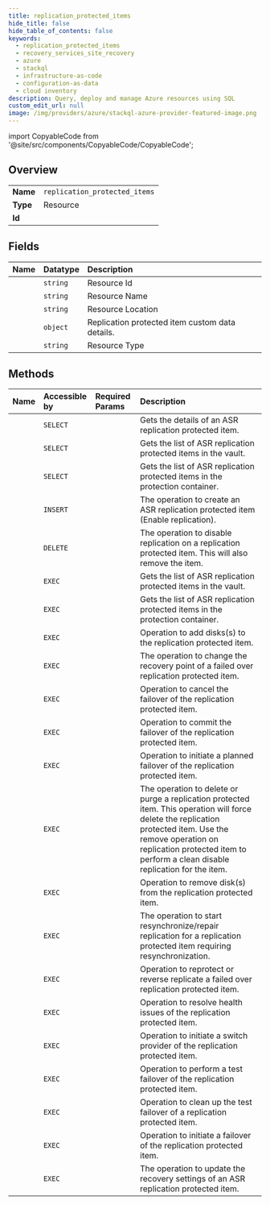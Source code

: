 ```yaml
---
title: replication_protected_items
hide_title: false
hide_table_of_contents: false
keywords:
  - replication_protected_items
  - recovery_services_site_recovery
  - azure    
  - stackql
  - infrastructure-as-code
  - configuration-as-data
  - cloud inventory
description: Query, deploy and manage Azure resources using SQL
custom_edit_url: null
image: /img/providers/azure/stackql-azure-provider-featured-image.png
---
```


import CopyableCode from '@site/src/components/CopyableCode/CopyableCode';




## Overview
<table><tbody>
<tr><td><b>Name</b></td><td><code>replication_protected_items</code></td></tr>
<tr><td><b>Type</b></td><td>Resource</td></tr>
<tr><td><b>Id</b></td><td><CopyableCode code="azure.recovery_services_site_recovery.replication_protected_items" /></td></tr>
</tbody></table>

## Fields
| Name | Datatype | Description |
|:-----|:---------|:------------|
| <CopyableCode code="id" /> | `string` | Resource Id |
| <CopyableCode code="name" /> | `string` | Resource Name |
| <CopyableCode code="location" /> | `string` | Resource Location |
| <CopyableCode code="properties" /> | `object` | Replication protected item custom data details. |
| <CopyableCode code="type" /> | `string` | Resource Type |
## Methods
| Name | Accessible by | Required Params | Description |
|:-----|:--------------|:----------------|:------------|
| <CopyableCode code="get" /> | `SELECT` | <CopyableCode code="api-version, fabricName, protectionContainerName, replicatedProtectedItemName, resourceGroupName, resourceName, subscriptionId" /> | Gets the details of an ASR replication protected item. |
| <CopyableCode code="list" /> | `SELECT` | <CopyableCode code="api-version, resourceGroupName, resourceName, subscriptionId" /> | Gets the list of ASR replication protected items in the vault. |
| <CopyableCode code="list_by_replication_protection_containers" /> | `SELECT` | <CopyableCode code="api-version, fabricName, protectionContainerName, resourceGroupName, resourceName, subscriptionId" /> | Gets the list of ASR replication protected items in the protection container. |
| <CopyableCode code="create" /> | `INSERT` | <CopyableCode code="api-version, fabricName, protectionContainerName, replicatedProtectedItemName, resourceGroupName, resourceName, subscriptionId" /> | The operation to create an ASR replication protected item (Enable replication). |
| <CopyableCode code="delete" /> | `DELETE` | <CopyableCode code="api-version, fabricName, protectionContainerName, replicatedProtectedItemName, resourceGroupName, resourceName, subscriptionId, data__properties" /> | The operation to disable replication on a replication protected item. This will also remove the item. |
| <CopyableCode code="_list" /> | `EXEC` | <CopyableCode code="api-version, resourceGroupName, resourceName, subscriptionId" /> | Gets the list of ASR replication protected items in the vault. |
| <CopyableCode code="_list_by_replication_protection_containers" /> | `EXEC` | <CopyableCode code="api-version, fabricName, protectionContainerName, resourceGroupName, resourceName, subscriptionId" /> | Gets the list of ASR replication protected items in the protection container. |
| <CopyableCode code="add_disks" /> | `EXEC` | <CopyableCode code="api-version, fabricName, protectionContainerName, replicatedProtectedItemName, resourceGroupName, resourceName, subscriptionId" /> | Operation to add disks(s) to the replication protected item. |
| <CopyableCode code="apply_recovery_point" /> | `EXEC` | <CopyableCode code="api-version, fabricName, protectionContainerName, replicatedProtectedItemName, resourceGroupName, resourceName, subscriptionId, data__properties" /> | The operation to change the recovery point of a failed over replication protected item. |
| <CopyableCode code="failover_cancel" /> | `EXEC` | <CopyableCode code="api-version, fabricName, protectionContainerName, replicatedProtectedItemName, resourceGroupName, resourceName, subscriptionId" /> | Operation to cancel the failover of the replication protected item. |
| <CopyableCode code="failover_commit" /> | `EXEC` | <CopyableCode code="api-version, fabricName, protectionContainerName, replicatedProtectedItemName, resourceGroupName, resourceName, subscriptionId" /> | Operation to commit the failover of the replication protected item. |
| <CopyableCode code="planned_failover" /> | `EXEC` | <CopyableCode code="api-version, fabricName, protectionContainerName, replicatedProtectedItemName, resourceGroupName, resourceName, subscriptionId" /> | Operation to initiate a planned failover of the replication protected item. |
| <CopyableCode code="purge" /> | `EXEC` | <CopyableCode code="api-version, fabricName, protectionContainerName, replicatedProtectedItemName, resourceGroupName, resourceName, subscriptionId" /> | The operation to delete or purge a replication protected item. This operation will force delete the replication protected item. Use the remove operation on replication protected item to perform a clean disable replication for the item. |
| <CopyableCode code="remove_disks" /> | `EXEC` | <CopyableCode code="api-version, fabricName, protectionContainerName, replicatedProtectedItemName, resourceGroupName, resourceName, subscriptionId" /> | Operation to remove disk(s) from the replication protected item. |
| <CopyableCode code="repair_replication" /> | `EXEC` | <CopyableCode code="api-version, fabricName, protectionContainerName, replicatedProtectedItemName, resourceGroupName, resourceName, subscriptionId" /> | The operation to start resynchronize/repair replication for a replication protected item requiring resynchronization. |
| <CopyableCode code="reprotect" /> | `EXEC` | <CopyableCode code="api-version, fabricName, protectionContainerName, replicatedProtectedItemName, resourceGroupName, resourceName, subscriptionId" /> | Operation to reprotect or reverse replicate a failed over replication protected item. |
| <CopyableCode code="resolve_health_errors" /> | `EXEC` | <CopyableCode code="api-version, fabricName, protectionContainerName, replicatedProtectedItemName, resourceGroupName, resourceName, subscriptionId" /> | Operation to resolve health issues of the replication protected item. |
| <CopyableCode code="switch_provider" /> | `EXEC` | <CopyableCode code="api-version, fabricName, protectionContainerName, replicatedProtectedItemName, resourceGroupName, resourceName, subscriptionId" /> | Operation to initiate a switch provider of the replication protected item. |
| <CopyableCode code="test_failover" /> | `EXEC` | <CopyableCode code="api-version, fabricName, protectionContainerName, replicatedProtectedItemName, resourceGroupName, resourceName, subscriptionId, data__properties" /> | Operation to perform a test failover of the replication protected item. |
| <CopyableCode code="test_failover_cleanup" /> | `EXEC` | <CopyableCode code="api-version, fabricName, protectionContainerName, replicatedProtectedItemName, resourceGroupName, resourceName, subscriptionId, data__properties" /> | Operation to clean up the test failover of a replication protected item. |
| <CopyableCode code="unplanned_failover" /> | `EXEC` | <CopyableCode code="api-version, fabricName, protectionContainerName, replicatedProtectedItemName, resourceGroupName, resourceName, subscriptionId, data__properties" /> | Operation to initiate a failover of the replication protected item. |
| <CopyableCode code="update" /> | `EXEC` | <CopyableCode code="api-version, fabricName, protectionContainerName, replicatedProtectedItemName, resourceGroupName, resourceName, subscriptionId" /> | The operation to update the recovery settings of an ASR replication protected item. |
